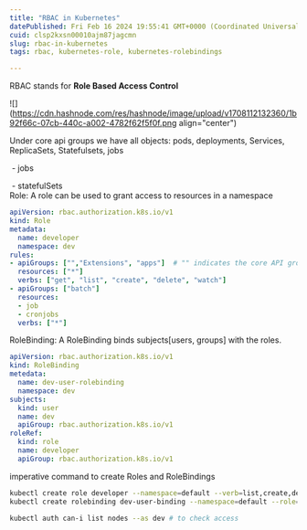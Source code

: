 ```yaml
---
title: "RBAC in Kubernetes"
datePublished: Fri Feb 16 2024 19:55:41 GMT+0000 (Coordinated Universal Time)
cuid: clsp2kxsn00010ajm87jagcmn
slug: rbac-in-kubernetes
tags: rbac, kubernetes-role, kubernetes-rolebindings

---
```


RBAC stands for **Role Based Access Control**

![](https://cdn.hashnode.com/res/hashnode/image/upload/v1708112132360/1b92f66c-07cb-440c-a002-4782f62f5f0f.png align="center")

Under core api groups we have all objects: pods, deployments, Services, ReplicaSets, Statefulsets, jobs

 - jobs

 - statefulSets  
Role: A role can be used to grant access to resources in a namespace

```yaml
apiVersion: rbac.authorization.k8s.io/v1
kind: Role
metadata:
  name: developer
  namespace: dev
rules:
- apiGroups: ["","Extensions", "apps"]  # "" indicates the core API group
  resources: ["*"]
  verbs: ["get", "list", "create", "delete", "watch"]
- apiGroups: ["batch"]
  resources:
  - job
  - cronjobs
  verbs: ["*"]
```

RoleBinding: A RoleBinding binds subjects\[users, groups\] with the roles.

```yaml
apiVersion: rbac.authorization.k8s.io/v1
kind: RoleBinding
metedata:
  name: dev-user-rolebinding
  namespace: dev
subjects: 
  kind: user
  name: dev
  apiGroup: rbac.authorization.k8s.io/v1
roleRef:
  kind: role
  name: developer
  apiGroup: rbac.authorization.k8s.io/v1
```

imperative command to create Roles and RoleBindings

```bash
kubectl create role developer --namespace=default --verb=list,create,delete --resource=pods
kubectl create rolebinding dev-user-binding --namespace=default --role=developer --user=dev-user

kubectl auth can-i list nodes --as dev # to check access
```